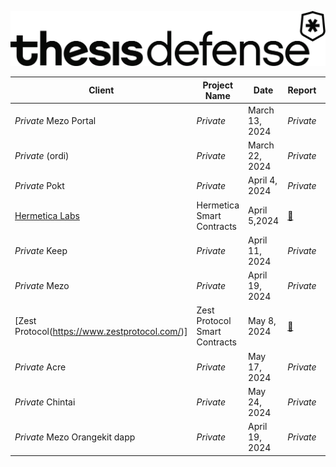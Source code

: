 ![](Content/images/logo/td_banner_black.svg)


| Client                     | Project Name |Date           | Report           | Type             | 
|----------------------------|---------------|--------------|------------------|-------------------|
| *Private* Mezo Portal                 | *Private*     | March 13, 2024 | *Private* |Solidity Smart Contracts |
| *Private* (ordi)           | *Private*     | March 22, 2024 | *Private* |TypeScript/JavaScript Bridge Audit & Penetration Test |
| *Private*    Pokt              | *Private*     | April 4, 2024 | *Private* |Go Cryptographic Implementation Audit |
|[Hermetica Labs](https://app.hermetica.fi/earn)|  Hermetica Smart Contracts | April 5,2024  | [:page_facing_up:](PDFs/240405_Thesis_Defense-Hermetica_Labs_Hermetica_Smart_Contracts_Security_Audit_Report.pdf)| Clarity smart contracts|
| *Private*  Keep                | *Private*     | April 11, 2024 | *Private* |Solidity Smart Contract Audit |
| *Private*    Mezo              | *Private*     | April 19, 2024 | *Private* |Solidity Smart Contract Audit |
|[Zest Protocol(https://www.zestprotocol.com/)]| Zest Protocol Smart Contracts| May 8, 2024|[:page_facing_up:](PDFs/240509_Thesis_Defense-Zest_Protocol-Final_Audit_Report.pdf)| Clarity smart contracts|
| *Private* Acre             | *Private*     | May 17, 2024 | *Private* |Solidity Smart Contract Audit |
| *Private* Chintai          | *Private*     | May 24, 2024 | *Private* |Typescript Bridge Audit & Penetration Test|
| *Private*  Mezo Orangekit dapp          | *Private*     | April 19, 2024 | *Private* |Javascript dApp |



